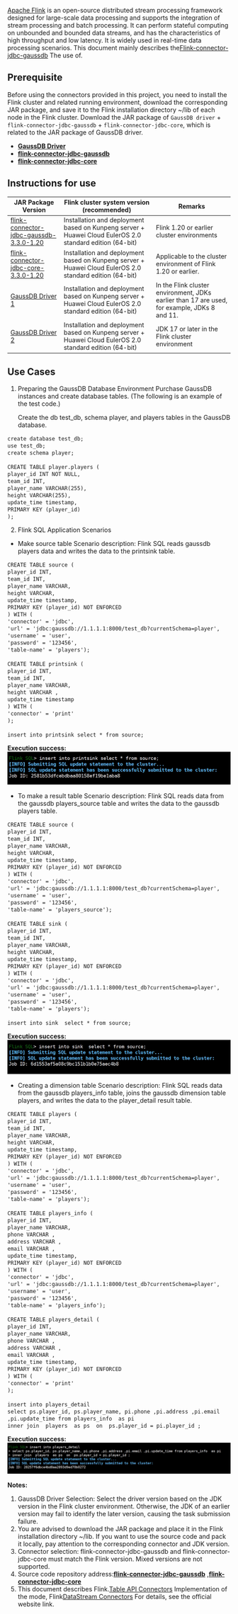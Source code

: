 [Apache Flink](https://flink.apache.org/)	is an open-source distributed stream processing framework designed for large-scale data processing and supports the integration of stream processing and batch processing. It can perform stateful computing on unbounded and bounded data streams, and has the characteristics of high throughput and low latency. It is widely used in real-time data processing scenarios. This document mainly describes the[Flink-connector-jdbc-gaussdb](https://github.com/HuaweiCloudDeveloper/gaussdb-flink-connector-jdbc)	The use of. 

## Prerequisite ##

Before using the connectors provided in this project, you need to install the Flink cluster and related running environment, download the corresponding JAR package, and save it to the Flink installation directory ~/lib of each node in the Flink cluster. Download the JAR package of `GaussDB driver` + `flink-connector-jdbc-gaussdb` + `flink-connector-jdbc-core`, which is related to the JAR package of GaussDB driver. 

* [**GaussDB Driver**](https://repo1.maven.org/maven2/com/huaweicloud/gaussdb/gaussdbjdbc/506.0.0.b058-jdk7/gaussdbjdbc-506.0.0.b058-jdk7.jar)	 
* [**flink-connector-jdbc-gaussdb**](https://repo.maven.apache.org/maven2/com/huaweicloud/gaussdb/flink/flink-connector-jdbc-gaussdb/3.3.0-1.20/)	
* [**flink-connector-jdbc-core**](https://repo1.maven.org/maven2/org/apache/flink/flink-connector-jdbc-core/3.3.0-1.20/)	

## Instructions for use ##

| JAR Package Version                                                                                                                                     | Flink cluster system version (recommended)                                                               | Remarks                                                                                      |
| ------------------------------------------------------------------------------------------------------------------------------------------------------- | -------------------------------------------------------------------------------------------------------- | -------------------------------------------------------------------------------------------- |
| [flink-connector-jdbc-gaussdb-3.3.0-1.20](https://repo.maven.apache.org/maven2/com/huaweicloud/gaussdb/flink/flink-connector-jdbc-gaussdb/3.3.0-1.20/)	 | Installation and deployment based on Kunpeng server + Huawei Cloud EulerOS 2.0 standard edition (64-bit) | Flink 1.20 or earlier cluster environments                                                   |
| [flink-connector-jdbc-core-3.3.0-1.20](https://repo.maven.apache.org/maven2/com/huaweicloud/gaussdb/flink/flink-connector-jdbc-gaussdb/3.3.0-1.20/)	    | Installation and deployment based on Kunpeng server + Huawei Cloud EulerOS 2.0 standard edition (64-bit) | Applicable to the cluster environment of Flink 1.20 or earlier.                              |
| [GaussDB Driver 1](https://repo1.maven.org/maven2/com/huaweicloud/gaussdb/gaussdbjdbc/506.0.0.b058-jdk7/gaussdbjdbc-506.0.0.b058-jdk7.jar)	             | Installation and deployment based on Kunpeng server + Huawei Cloud EulerOS 2.0 standard edition (64-bit) | In the Flink cluster environment, JDKs earlier than 17 are used, for example, JDKs 8 and 11. |
| [GaussDB Driver 2](https://repo1.maven.org/maven2/com/huaweicloud/gaussdb/gaussdbjdbc/506.0.0.b058/gaussdbjdbc-506.0.0.b058.jar)	                       | Installation and deployment based on Kunpeng server + Huawei Cloud EulerOS 2.0 standard edition (64-bit) | JDK 17 or later in the Flink cluster environment                                             |

## Use Cases ##

1.  Preparing the GaussDB Database Environment
    Purchase GaussDB instances and create database tables. (The following is an example of the test code.)
    
    Create the db test_db, schema player, and players tables in the GaussDB database.
    

```
create database test_db;
use test_db;
create schema player;

CREATE TABLE player.players (
player_id INT NOT NULL,
team_id INT,
player_name VARCHAR(255),
height VARCHAR(255),
update_time timestamp,
PRIMARY KEY (player_id)
);
```

2.  Flink SQL Application Scenarios

 *  Make source table
    Scenario description: Flink SQL reads gaussdb players data and writes the data to the printsink table.
    

```
CREATE TABLE source (
player_id INT,
team_id INT,
player_name VARCHAR,
height VARCHAR,
update_time timestamp,
PRIMARY KEY (player_id) NOT ENFORCED
) WITH (
'connector' = 'jdbc',
'url' = 'jdbc:gaussdb://1.1.1.1:8000/test_db?currentSchema=player',
'username' = 'user',
'password' = '123456',
'table-name' = 'players');

CREATE TABLE printsink (
player_id INT,
team_id INT,
player_name VARCHAR,
height VARCHAR ,
update_time timestamp
) WITH (
'connector' = 'print'
);

insert into printsink select * from source;
```

**Execution success:**
![img.png](docs/image/scenario01.png)	

 *  To make a result table
    Scenario description: Flink SQL reads data from the gaussdb players_source table and writes the data to the gaussdb players table.
    

```
CREATE TABLE source (
player_id INT,
team_id INT,
player_name VARCHAR,
height VARCHAR,
update_time timestamp,
PRIMARY KEY (player_id) NOT ENFORCED
) WITH (
'connector' = 'jdbc',
'url' = 'jdbc:gaussdb://1.1.1.1:8000/test_db?currentSchema=player',
'username' = 'user',
'password' = '123456',
'table-name' = 'players_source');

CREATE TABLE sink (
player_id INT,
team_id INT,
player_name VARCHAR,
height VARCHAR,
update_time timestamp,
PRIMARY KEY (player_id) NOT ENFORCED
) WITH (
'connector' = 'jdbc',
'url' = 'jdbc:gaussdb://1.1.1.1:8000/test_db?currentSchema=player',
'username' = 'user',
'password' = '123456',
'table-name' = 'players');

insert into sink  select * from source;
```

**Execution success:**
![img.png](docs/image/scenario02.png)	

 *  Creating a dimension table
    Scenario description: Flink SQL reads data from the gaussdb players_info table, joins the gaussdb dimension table players, and writes the data to the player_detail result table.
    

```
CREATE TABLE players (
player_id INT,
team_id INT,
player_name VARCHAR,
height VARCHAR,
update_time timestamp,
PRIMARY KEY (player_id) NOT ENFORCED
) WITH (
'connector' = 'jdbc',
'url' = 'jdbc:gaussdb://1.1.1.1:8000/test_db?currentSchema=player',
'username' = 'user',
'password' = '123456',
'table-name' = 'players');

CREATE TABLE players_info (
player_id INT,
player_name VARCHAR,
phone VARCHAR ,
address VARCHAR ,
email VARCHAR ,
update_time timestamp,
PRIMARY KEY (player_id) NOT ENFORCED
) WITH (
'connector' = 'jdbc',
'url' = 'jdbc:gaussdb://1.1.1.1:8000/test_db?currentSchema=player',
'username' = 'user',
'password' = '123456',
'table-name' = 'players_info');

CREATE TABLE players_detail (
player_id INT,
player_name VARCHAR,
phone VARCHAR ,
address VARCHAR ,
email VARCHAR ,
update_time timestamp,
PRIMARY KEY (player_id) NOT ENFORCED
) WITH (
'connector' = 'print'
);

insert into players_detail   
select ps.player_id, ps.player_name, pi.phone ,pi.address ,pi.email ,pi.update_time from players_info  as pi
inner join  players  as ps  on  ps.player_id = pi.player_id ;
```

**Execution success:**
![img.png](docs/image/scenario03.png)	

**Notes:**

1.  GaussDB Driver Selection: Select the driver version based on the JDK version in the Flink cluster environment. Otherwise, the JDK of an earlier version may fail to identify the later version, causing the task submission failure.
2.  You are advised to download the JAR package and place it in the Flink installation directory ~/lib. If you want to use the source code and pack it locally, pay attention to the corresponding connector and JDK version.
3.  Connector selection: flink-connector-jdbc-gaussdb and flink-connector-jdbc-core must match the Flink version. Mixed versions are not supported.
4.  Source code repository address:[**flink-connector-jdbc-gaussdb**](https://github.com/HuaweiCloudDeveloper/gaussdb-flink-connector-jdbc)	,[**flink-connector-jdbc-core**](https://github.com/apache/flink-connector-jdbc)	
5.  This document describes Flink.[Table API Connectors](https://nightlies.apache.org/flink/flink-docs-release-1.20/zh/docs/connectors/table/jdbc/)	Implementation of the mode, Flink[DataStream Connectors](https://nightlies.apache.org/flink/flink-docs-release-1.20/zh/docs/connectors/datastream/jdbc/)	For details, see the official website link.

